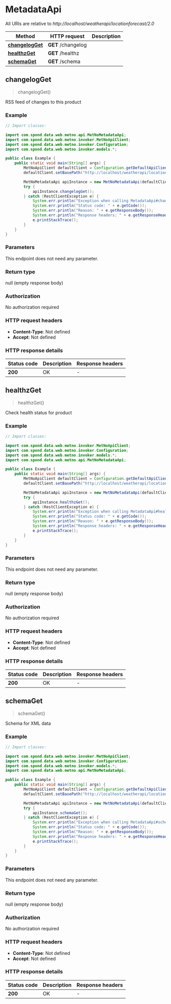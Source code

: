 # MetadataApi

All URIs are relative to *http://localhost/weatherapi/locationforecast/2.0*

Method | HTTP request | Description
------------- | ------------- | -------------
[**changelogGet**](MetadataApi.md#changelogGet) | **GET** /changelog | 
[**healthzGet**](MetadataApi.md#healthzGet) | **GET** /healthz | 
[**schemaGet**](MetadataApi.md#schemaGet) | **GET** /schema | 



## changelogGet

> changelogGet()



RSS feed of changes to this product

### Example

```java
// Import classes:

import com.spond.data.web.metno.api.MetNoMetadataApi;
import com.spond.data.web.metno.invoker.MetNoApiClient;
import com.spond.data.web.metno.invoker.Configuration;
import com.spond.data.web.metno.invoker.models.*;

public class Example {
    public static void main(String[] args) {
        MetNoApiClient defaultClient = Configuration.getDefaultApiClient();
        defaultClient.setBasePath("http://localhost/weatherapi/locationforecast/2.0");

        MetNoMetadataApi apiInstance = new MetNoMetadataApi(defaultClient);
        try {
            apiInstance.changelogGet();
        } catch (RestClientException e) {
            System.err.println("Exception when calling MetadataApi#changelogGet");
            System.err.println("Status code: " + e.getCode());
            System.err.println("Reason: " + e.getResponseBody());
            System.err.println("Response headers: " + e.getResponseHeaders());
            e.printStackTrace();
        }
    }
}
```

### Parameters

This endpoint does not need any parameter.

### Return type

null (empty response body)

### Authorization

No authorization required

### HTTP request headers

- **Content-Type**: Not defined
- **Accept**: Not defined

### HTTP response details
| Status code | Description | Response headers |
|-------------|-------------|------------------|
| **200** | OK |  -  |


## healthzGet

> healthzGet()



Check health status for product

### Example

```java
// Import classes:

import com.spond.data.web.metno.invoker.MetNoApiClient;
import com.spond.data.web.metno.invoker.Configuration;
import com.spond.data.web.metno.invoker.models.*;
import com.spond.data.web.metno.api.MetNoMetadataApi;

public class Example {
    public static void main(String[] args) {
        MetNoApiClient defaultClient = Configuration.getDefaultApiClient();
        defaultClient.setBasePath("http://localhost/weatherapi/locationforecast/2.0");

        MetNoMetadataApi apiInstance = new MetNoMetadataApi(defaultClient);
        try {
            apiInstance.healthzGet();
        } catch (RestClientException e) {
            System.err.println("Exception when calling MetadataApi#healthzGet");
            System.err.println("Status code: " + e.getCode());
            System.err.println("Reason: " + e.getResponseBody());
            System.err.println("Response headers: " + e.getResponseHeaders());
            e.printStackTrace();
        }
    }
}
```

### Parameters

This endpoint does not need any parameter.

### Return type

null (empty response body)

### Authorization

No authorization required

### HTTP request headers

- **Content-Type**: Not defined
- **Accept**: Not defined

### HTTP response details
| Status code | Description | Response headers |
|-------------|-------------|------------------|
| **200** | OK |  -  |


## schemaGet

> schemaGet()



Schema for XML data

### Example

```java
// Import classes:

import com.spond.data.web.metno.invoker.MetNoApiClient;
import com.spond.data.web.metno.invoker.Configuration;
import com.spond.data.web.metno.invoker.models.*;
import com.spond.data.web.metno.api.MetNoMetadataApi;

public class Example {
    public static void main(String[] args) {
        MetNoApiClient defaultClient = Configuration.getDefaultApiClient();
        defaultClient.setBasePath("http://localhost/weatherapi/locationforecast/2.0");

        MetNoMetadataApi apiInstance = new MetNoMetadataApi(defaultClient);
        try {
            apiInstance.schemaGet();
        } catch (RestClientException e) {
            System.err.println("Exception when calling MetadataApi#schemaGet");
            System.err.println("Status code: " + e.getCode());
            System.err.println("Reason: " + e.getResponseBody());
            System.err.println("Response headers: " + e.getResponseHeaders());
            e.printStackTrace();
        }
    }
}
```

### Parameters

This endpoint does not need any parameter.

### Return type

null (empty response body)

### Authorization

No authorization required

### HTTP request headers

- **Content-Type**: Not defined
- **Accept**: Not defined

### HTTP response details
| Status code | Description | Response headers |
|-------------|-------------|------------------|
| **200** | OK |  -  |

